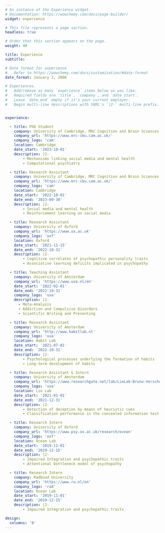 ```yaml
---
# An instance of the Experience widget.
# Documentation: https://wowchemy.com/docs/page-builder/
widget: experience

# This file represents a page section.
headless: true

# Order that this section appears on the page.
weight: 40

title: Experience
subtitle:

# Date format for experience
#   Refer to https://wowchemy.com/docs/customization/#date-format
date_format: January 2, 2006

# Experiences.
#   Add/remove as many `experience` items below as you like.
#   Required fields are `title`, `company`, and `date_start`.
#   Leave `date_end` empty if it's your current employer.
#   Begin multi-line descriptions with YAML's `|2-` multi-line prefix.


experience:

  - title: PhD Student
    company: University of Cambridge, MRC Cognition and Brain Sciences Unit
    company_url: 'https://www.mrc-cbu.cam.ac.uk/'
    company_logo: 'cam'
    location: Cambridge
    date_start: '2023-10-01'
    description: |2-
        - Mechanisms linking social media and mental health
        - Computational psychiatry

  - title: Research Assistant
    company: University of Cambridge, MRC Cognition and Brain Sciences Unit
    company_url: 'https://www.mrc-cbu.cam.ac.uk/'
    company_logo: 'cam'
    location: Cambridge
    date_start: '2022-10-01'
    date_end: '2023-09-30'
    description: |2-
        - Social media and mental health
        - Reinforcement learning on social media

  - title: Research Assistant
    company: University of Oxford
    company_url: 'https://www.ox.ac.uk'
    company_logo: 'oxf'
    location: Oxford
    date_start: '2021-11-15'
    date_end: '2022-10-31'
    description: |2-
        - Cognitive correlates of psychopathic personality traits
        - Associative learning deficits implicated in psychopathy

  - title: Teaching Assistant
    company: University of Amsterdam
    company_url: 'https://www.uva.nl/en'
    date_start: '2022-02-01'
    date_end: '2022-10-31'
    company_logo: 'uva'
    description: |2-
      - Meta-Analysis
      - Addiction and Compulsive Disorders
      - Scientific Writing and Presenting

  - title: Research Assistant
    company: University of Amsterdam
    company_url: 'http://www.habitlab.nl'
    company_logo: 'uva'
    location: Habit Lab
    date_start: '2021-07-01'
    date_end: '2022-10-31'
    description: |2-
        - Psychological processes underlying the formation of habits
        - Long-term development of habits

  - title: Research Assistant & Intern
    company: University of Amsterdam
    company_url: 'https://www.researchgate.net/lab/LieLab-Bruno-Verschuere'
    company_logo: 'uva'
    location: Lie Lab
    date_start: '2021-01-01'
    date_end: '2021-12-31'
    description: |2-
        - Detection of deception by means of heuristic cues
        - Classification performance in the concealed information test

  - title: Research Intern
    company: University of Oxford
    company_url: 'https://www.psy.ox.ac.uk/research/ocean'
    company_logo: 'oxf'
    location: Ocean Lab
    date_start: '2019-11-01'
    date_end: '2019-12-15'
    description: |2-
        - Impaired Integration and psychopathic traits
        - Attentional bottleneck model of psychopathy

  - title: Research Intern
    company: Radboud University
    company_url: 'https://www.ru.nl/en'
    company_logo: 'rad'
    location: Ocean Lab
    date_start: '2019-11-01'
    date_end: '2019-12-15'
    description: |2-
        - Impaired Integration and psychopathic traits

design:
  columns: '8'
---
```

